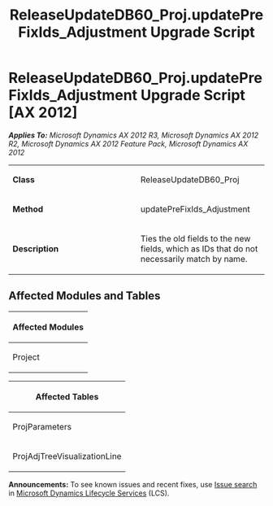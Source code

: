 ﻿---
title: ReleaseUpdateDB60_Proj.updatePreFixIds_Adjustment Upgrade Script
TOCTitle: ReleaseUpdateDB60_Proj.updatePreFixIds_Adjustment Upgrade Script
ms:assetid: ad0be49c-aabd-d2c1-66b6-e9932add8248
ms:mtpsurl: https://msdn.microsoft.com/en-us/library/JJ686518(v=AX.60)
ms:contentKeyID: 49710473
ms.date: 05/18/2015
mtps_version: v=AX.60
---

# ReleaseUpdateDB60\_Proj.updatePreFixIds\_Adjustment Upgrade Script [AX 2012]


_**Applies To:** Microsoft Dynamics AX 2012 R3, Microsoft Dynamics AX 2012 R2, Microsoft Dynamics AX 2012 Feature Pack, Microsoft Dynamics AX 2012_

<table>
<colgroup>
<col style="width: 50%" />
<col style="width: 50%" />
</colgroup>
<tbody>
<tr class="odd">
<td><p><strong>Class</strong></p></td>
<td><p>ReleaseUpdateDB60_Proj</p></td>
</tr>
<tr class="even">
<td><p><strong>Method</strong></p></td>
<td><p>updatePreFixIds_Adjustment</p></td>
</tr>
<tr class="odd">
<td><p><strong>Description</strong></p></td>
<td><p>Ties the old fields to the new fields, which as IDs that do not necessarily match by name.</p></td>
</tr>
</tbody>
</table>


## Affected Modules and Tables

<table>
<colgroup>
<col style="width: 100%" />
</colgroup>
<thead>
<tr class="header">
<th><p>Affected Modules</p></th>
</tr>
</thead>
<tbody>
<tr class="odd">
<td><p>Project</p></td>
</tr>
</tbody>
</table>


<table>
<colgroup>
<col style="width: 100%" />
</colgroup>
<thead>
<tr class="header">
<th><p>Affected Tables</p></th>
</tr>
</thead>
<tbody>
<tr class="odd">
<td><p>ProjParameters</p></td>
</tr>
<tr class="even">
<td><p>ProjAdjTreeVisualizationLine</p></td>
</tr>
</tbody>
</table>

  
**Announcements:** To see known issues and recent fixes, use [Issue search](http://go.microsoft.com/fwlink/?linkid=389258) in [Microsoft Dynamics Lifecycle Services](http://go.microsoft.com/fwlink/?linkid=306505) (LCS).

